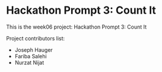 # Hackathon Prompt 3: Count It

This is the week06 project: Hackathon Prompt 3: Count It

Project contributors list:
- Joseph Hauger
- Fariba Salehi
- Nurzat Nijat